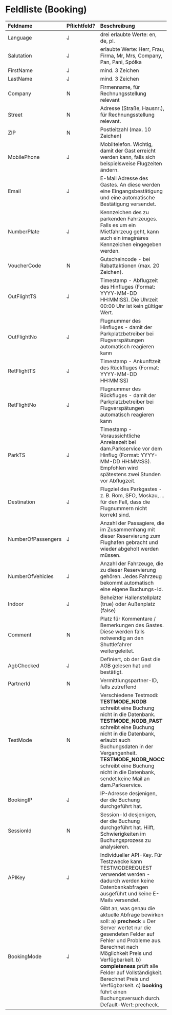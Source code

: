 # Feldliste (Booking) #
| **Feldname** | **Pflichtfeld?** | **Beschreibung** | **Beispiel-Wert** |
|:-------------|:-----------------|:-----------------|:------------------|
| Language     | J                | drei erlaubte Werte: en, de, pl. | de                |
| Salutation   | J                | erlaubte Werte: Herr, Frau, Firma, Mr, Mrs, Company, Pan, Pani, Spółka | Herr              |
| FirstName    | J                | mind. 3 Zeichen  | Max               |
| LastName     | J                | mind. 3 Zeichen  | Mustermann        |
| Company      | N                | Firmenname, für Rechnungsstellung relevant | dam.Parkservice   |
| Street       | N                | Adresse (Straße, Hausnr.), für Rechnungsstellung relevant. | Schulzendorfer Str. 10 |
| ZIP          | N                | Postleitzahl (max. 10 Zeichen) | 12529             |
| MobilePhone  | J                | Mobiltelefon. Wichtig, damit der Gast erreicht werden kann, falls sich beispielsweise Flugzeiten ändern. | 030 633 110 633   |
| Email        | J                | E-Mail Adresse des Gastes. An diese werden eine Eingangsbestätigung und eine automatische Bestätigung versendet. | info@mein-parken.de |
| NumberPlate  | J                | Kennzeichen des zu parkenden Fahrzeuges. Falls es um ein Mietfahrzeug geht, kann auch ein imaginäres Kennzeichen eingegeben werden. | B-Ü 123           |
| VoucherCode  | N                | Gutscheincode - bei Rabattaktionen (max. 20 Zeichen). | TEST              |
| OutFlightTS  | J                | Timestamp - Abflugzeit des Hinfluges (Format: YYYY-MM-DD HH:MM:SS). Die Uhrzeit 00:00 Uhr ist kein gültiger Wert. | 2014-02-01 14:00:00 |
| OutFlightNo  | J                | Flugnummer des Hinfluges - damit der Parkplatzbetreiber bei Flugverspätungen automatisch reagieren kann | LH123             |
| RetFlightTS  | J                | Timestamp - Ankunftzeit des Rückfluges (Format: YYYY-MM-DD HH:MM:SS) | 2014-02-05 17:52:00 Die Uhrzeit 00:00 Uhr ist kein gültiger Wert. |
| RetFlightNo  | J                | Flugnummer des Rückfluges - damit der Parkplatzbetreiber bei Flugverspätungen automatisch reagieren kann | LH321             |
| ParkTS       | J                | Timestamp - Voraussichtliche Anreisezeit bei dam.Parkservice vor dem Hinflug (Format: YYYY-MM-DD HH:MM:SS). Empfohlen wird spätestens zwei Stunden vor Abflugzeit. | 2014-02-01 12:00:00 |
| Destination  | J                | Flugziel des Parkgastes - z. B. Rom, SFO, Moskau, ... für den Fall, dass die Flugnummern nicht korrekt sind. | SFO               |
| NumberOfPassengers | J                | Anzahl der Passagiere, die im Zusammenhang mit dieser Reservierung zum Flughafen gebracht und wieder abgeholt werden müssen. | 3                 |
| NumberOfVehicles | J                | Anzahl der Fahrzeuge, die zu dieser Reservierung gehören. Jedes Fahrzeug bekommt automatisch eine eigene Buchungs-Id. | 1                 |
| Indoor       | J                | Beheizter Hallenstellplatz (true) oder Außenplatz (false) | false             |
| Comment      | N                | Platz für Kommentare / Bemerkungen des Gastes. Diese werden falls notwendig an den Shuttlefahrer weitergeleitet. | Zwei Kinder (3 und 9 Jahre alt) - bitte Kindersitze einplanen. |
| AgbChecked   | J                | Definiert, ob der Gast die AGB gelesen hat und bestätigt. | J                 |
| PartnerId    | N                | Vermittlungspartner-ID, falls zutreffend | 000000            |
| TestMode     | N                | Verschiedene Testmodi: **TESTMODE\_NODB** schreibt eine Buchung nicht in die Datenbank. **TESTMODE\_NODB\_PAST** schreibt eine Buchung nicht in die Datenbank, erlaubt auch Buchungsdaten in der Vergangenheit. **TESTMODE\_NODB\_NOCC** schreibt eine Buchung nicht in die Datenbank, sendet keine Mail an dam.Parkservice. | 
| BookingIP    | J                | IP-Adresse desjenigen, der die Buchung durchgeführt hat. | 176.9.199.2       |
| SessionId    | N                | Session-Id desjenigen, der die Buchung durchgeführt hat. Hilft, Schwierigkeiten im Buchungsprozess zu analysieren. | a572e4522b25895d580 |
| APIKey       | J                | Individueller API-Key. Für Testzwecke kann TESTMODEREQUEST verwendet werden - dadurch werden keine Datenbankabfragen ausgeführt und keine E-Mails versendet. | TESTMODEREQUEST   |
| BookingMode | J | Gibt an, was genau die aktuelle Abfrage bewirken soll: a) **precheck** = Der Server wertet nur die gesendeten Felder auf Fehler und Probleme aus. Berechnet nach Möglichkeit Preis und Verfügbarkeit. b) **completeness** prüft alle Felder auf Vollständigkeit. Berechnet Preis und Verfügbarkeit. c) **booking** führt einen Buchungsversuch durch. Default-Wert: precheck. | booking |
